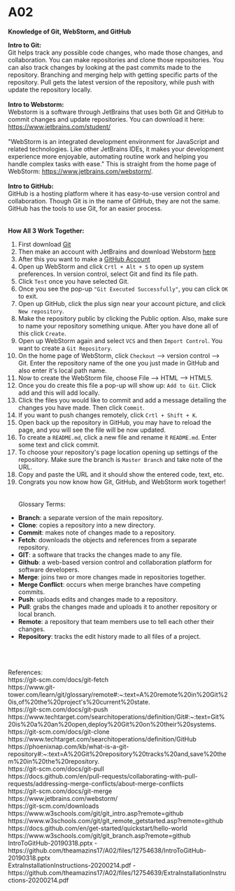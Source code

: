 # A02

**Knowledge of Git, WebStorm, and GitHub** <br>

**Intro to Git:** <br>
Git helps track any possible code changes, who made those changes, and collaboration. You can make repositories and clone those repositories. You can also track changes by looking at the past commits made to the repository. Branching and merging help with getting specific parts of the repository. Pull gets the latest version of the repository, while push with update the repository locally.<br>
<br>
**Intro to Webstorm:** <br>
Webstorm is a software through JetBrains that uses both Git and GitHub to commit changes and update repositories. You can download it here: https://www.jetbrains.com/student/
<br><br>
"WebStorm is an integrated development environment for JavaScript and related technologies. Like other JetBrains IDEs, it makes your development experience more enjoyable, automating routine work and helping you handle complex tasks with ease." This is straight from the home page of WebStorm: https://www.jetbrains.com/webstorm/. <br><br>
**Intro to GitHub:** <br>
GitHub is a hosting platform where it has easy-to-use version control and collaboration. Though Git is in the name of GitHub, they are not the same. GitHub has the tools to use Git, for an easier process.<br><br><br>
**How All 3 Work Together:** <br>
1. First download [Git](https://git-scm.com/downloads)
2. Then make an account with JetBrains and download Webstorm [here](https://www.jetbrains.com/webstorm/)
3. After this you want to make a [GitHub Account](https://github.com/)
4. Open up WebStorm and click `Crtl + Alt + S` to open up system preferences. In version control, select Git and find its file path.
5. Click `Test` once you have selected Git.
6. Once you see the pop-up `"Git Executed Successfully"`, you can click `OK` to exit.
7. Open up GitHub, click the plus sign near your account picture, and click `New repository`.
8. Make the repository public by clicking the Public option. Also, make sure to name your repository something unique. After you have done all of this click `Create`.
9. Open up WebStorm again and select `VCS` and then `Import Control`. You want to create a `Git Repository`.
10. On the home page of WebStorm, click `Checkout` --> version control --> Git. Enter the repository name of the one you just made in GitHub and also enter it's local path name.
11. Now to create the WebStorm file, choose File --> HTML --> HTML5.
12. Once you do create this file a pop-up will show up: `Add to Git`. Click add and this will add locally.
13. Click the files you would like to commit and add a message detailing the changes you have made. Then click `Commit`.
14. If you want to push changes remotely, click `Crtl + Shift + K`.
15. Open back up the repository in GitHub, you may have to reload the page, and you will see the file will be now updated.
16. To create a `README.md`, click a new file and rename it `README.md`. Enter some text and click commit.
17. To choose your repository's page location opening up settings of the repository. Make sure the branch is `Master Branch` and take note of the URL.
18. Copy and paste the URL and it should show the entered code, text, etc.
19. Congrats you now know how Git, GitHub, and WebStorm work together!
<br><br><br>
Glossary Terms:<br>
- **Branch**: a separate version of the main repository.<br>
- **Clone**: copies a repository into a new directory.<br>
- **Commit**: makes note of changes made to a repository.<br>
- **Fetch**: downloads the objects and references from a separate repository.<br>
- **GIT**: a software that tracks the changes made to any file.<br>
- **Github**: a web-based version control and collaboration platform for software developers.<br>
- **Merge**: joins two or more changes made in repositories together.<br>
- **Merge Conflict**: occurs when merge branches have competing commits.<br>
- **Push**: uploads edits and changes made to a repository.<br>
- **Pull**: grabs the changes made and uploads it to another repository or local branch.<br>
- **Remote**: a repository that team members use to tell each other their changes.<br>
- **Repository**: tracks the edit history made to all files of a project.<br>
<br>
<br>
<br>
References:<br>
https://git-scm.com/docs/git-fetch <br>
https://www.git-tower.com/learn/git/glossary/remote#:~:text=A%20remote%20in%20Git%20is,of%20the%20project's%20current%20state. <br>
https://git-scm.com/docs/git-push <br>
https://www.techtarget.com/searchitoperations/definition/Git#:~:text=Git%20is%20a%20an%20open,deploy%20Git%20on%20their%20systems. <br>
https://git-scm.com/docs/git-clone <br>
https://www.techtarget.com/searchitoperations/definition/GitHub <br>
https://phoenixnap.com/kb/what-is-a-git-repository#:~:text=A%20Git%20repository%20tracks%20and,save%20them%20in%20the%20repository. <br>
https://git-scm.com/docs/git-pull <br>
https://docs.github.com/en/pull-requests/collaborating-with-pull-requests/addressing-merge-conflicts/about-merge-conflicts <br>
https://git-scm.com/docs/git-merge <br>
https://www.jetbrains.com/webstorm/ <br>
https://git-scm.com/downloads <br>
https://www.w3schools.com/git/git_intro.asp?remote=github <br>
https://www.w3schools.com/git/git_remote_getstarted.asp?remote=github <br>
https://docs.github.com/en/get-started/quickstart/hello-world <br>
https://www.w3schools.com/git/git_branch.asp?remote=github <br>
IntroToGitHub-20190318.pptx - https://github.com/theamazins17/A02/files/12754638/IntroToGitHub-20190318.pptx <br>
ExtraInstallationInstructions-20200214.pdf - https://github.com/theamazins17/A02/files/12754639/ExtraInstallationInstructions-20200214.pdf
